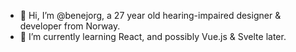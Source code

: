 - 👋 Hi, I’m @benejorg, a 27 year old hearing-impaired designer & developer from Norway.
- 🌱 I’m currently learning React, and possibly Vue.js & Svelte later.

<!---
benejorg/benejorg is a ✨ special ✨ repository because its `README.md` (this file) appears on your GitHub profile.
You can click the Preview link to take a look at your changes.
--->
